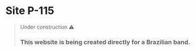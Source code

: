 <h1>Site P-115</h1>

> Under construction ⚠️
>
> <h3>This website is being created directly for a Brazilian band.</h3>

